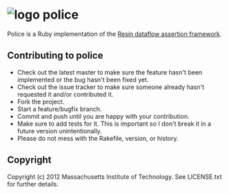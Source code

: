 # ![logo](/csail/police/ruby_police.svg "The Ruby Police") police

Police is a Ruby implementation of the
[Resin dataflow assertion framework](http://pdos.csail.mit.edu/resin/). 

## Contributing to police
 
* Check out the latest master to make sure the feature hasn't been implemented
or the bug hasn't been fixed yet.
* Check out the issue tracker to make sure someone already hasn't requested it
and/or contributed it.
* Fork the project.
* Start a feature/bugfix branch.
* Commit and push until you are happy with your contribution.
* Make sure to add tests for it. This is important so I don't break it in a
future version unintentionally.
* Please do not mess with the Rakefile, version, or history.

## Copyright

Copyright (c) 2012 Massachusetts Institute of Technology. See LICENSE.txt for
further details.
